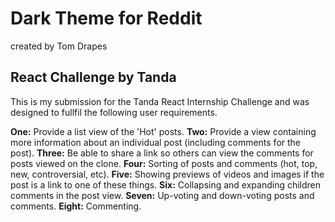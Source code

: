 # Dark Theme for Reddit
created by Tom Drapes
## React Challenge by Tanda
This is my submission for the Tanda React Internship Challenge and was designed to fullfil the following user requirements.

**One:** Provide a list view of the 'Hot' posts.
**Two:** Provide a view containing more information about an individual post (including comments for the post). 
**Three:** Be able to share a link so others can view the comments for posts viewed on the clone.
**Four:** Sorting of posts and comments (hot, top, new, controversial, etc).
**Five:** Showing previews of videos and images if the post is a link to one of these things.
**Six:** Collapsing and expanding children comments in the post view.
**Seven:** Up-voting and down-voting posts and comments.
**Eight:** Commenting.
